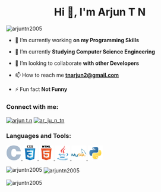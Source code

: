 <h1 align="center">Hi 👋, I'm Arjun T N</h1>
<p align="left"> <img src="https://komarev.com/ghpvc/?username=arjuntn2005&label=Profile%20views&color=0e75b6&style=flat" alt="arjuntn2005" /> </p>

- 🔭 I’m currently working **on my Programming Skills**

- 🌱 I’m currently **Studying Computer Science Engineering**

- 👯 I’m looking to collaborate **with other Developers**

- 📫 How to reach me **tnarjun2@gmail.com**

- ⚡ Fun fact **Not Funny**

<h3 align="left">Connect with me:</h3>
<p align="left">
<a href="https://linkedin.com/in/arjun t.n" target="blank"><img align="center" src="https://raw.githubusercontent.com/rahuldkjain/github-profile-readme-generator/master/src/images/icons/Social/linked-in-alt.svg" alt="arjun t.n" height="30" width="40" /></a>
<a href="https://instagram.com/ar_ju_n_tn" target="blank"><img align="center" src="https://raw.githubusercontent.com/rahuldkjain/github-profile-readme-generator/master/src/images/icons/Social/instagram.svg" alt="ar_ju_n_tn" height="30" width="40" /></a>
</p>

<h3 align="left">Languages and Tools:</h3>
<p align="left"> <a href="https://www.cprogramming.com/" target="_blank" rel="noreferrer"> <img src="https://raw.githubusercontent.com/devicons/devicon/master/icons/c/c-original.svg" alt="c" width="40" height="40"/> </a> <a href="https://www.w3schools.com/css/" target="_blank" rel="noreferrer"> <img src="https://raw.githubusercontent.com/devicons/devicon/master/icons/css3/css3-original-wordmark.svg" alt="css3" width="40" height="40"/> </a> <a href="https://www.w3.org/html/" target="_blank" rel="noreferrer"> <img src="https://raw.githubusercontent.com/devicons/devicon/master/icons/html5/html5-original-wordmark.svg" alt="html5" width="40" height="40"/> </a> <a href="https://www.java.com" target="_blank" rel="noreferrer"> <img src="https://raw.githubusercontent.com/devicons/devicon/master/icons/java/java-original.svg" alt="java" width="40" height="40"/> </a> <a href="https://www.mysql.com/" target="_blank" rel="noreferrer"> <img src="https://raw.githubusercontent.com/devicons/devicon/master/icons/mysql/mysql-original-wordmark.svg" alt="mysql" width="40" height="40"/> </a> <a href="https://www.python.org" target="_blank" rel="noreferrer"> <img src="https://raw.githubusercontent.com/devicons/devicon/master/icons/python/python-original.svg" alt="python" width="40" height="40"/> </a> </p>

<p><img align="left" src="https://github-readme-stats.vercel.app/api/top-langs?username=arjuntn2005&show_icons=true&locale=en&layout=compact" alt="arjuntn2005" /></p>

<p>&nbsp;<img align="center" src="https://github-readme-stats.vercel.app/api?username=arjuntn2005&show_icons=true&locale=en" alt="arjuntn2005" /></p>

<p><img align="center" src="https://github-readme-streak-stats.herokuapp.com/?user=arjuntn2005&" alt="arjuntn2005" /></p>
